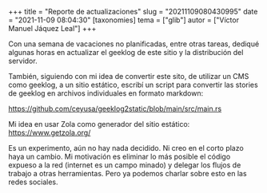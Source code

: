+++
title = "Reporte de actualizaciones"
slug = "20211109080430995"
date = "2021-11-09 08:04:30"
[taxonomies]
tema = ["glib"]
autor = ["Víctor Manuel Jáquez Leal"]
+++

Con una semana de vacaciones no planificadas, entre otras tareas,
dediqué algunas horas en actualizar el geeklog de este sitio y la
distribución del servidor.

También, siguiendo con mi idea de convertir este sito, de utilizar un
CMS como geeklog, a un sitio estático, escribí un script para convertir
las stories de geeklog en archivos individuales en formato markdown:

https://github.com/ceyusa/geeklog2static/blob/main/src/main.rs

Mi idea en usar Zola como generador del sitio estático:
https://www.getzola.org/

Es un experimento, aún no hay nada decidido. Ni creo en el corto plazo
haya un cambio. Mi motivación es eliminar lo más posible el código
expueso a la red (internet es un campo minado) y delegar los flujos de
trabajo a otras herramientas. Pero ya podemos charlar sobre esto en las
redes sociales.

